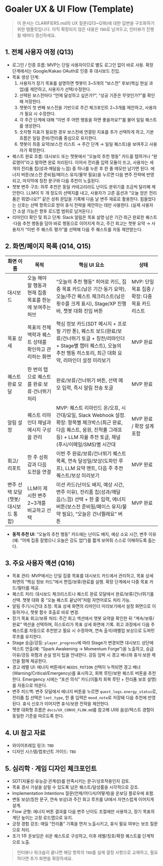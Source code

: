 # Goaler UX & UI Flow (Template)

> 이 문서는 CLARIFIERS.md의 UX 질문(Q13~Q16)에 대한 답변을 구조화하기 위한 템플릿입니다. 아직 확정되지 않은 내용은 `TBD`로 남겨두고, 인터뷰가 진행될 때마다 갱신하세요.

## 1. 전체 사용자 여정 (Q13)
- 로그인 / 인증 흐름: MVP는 단일 사용자이므로 별도 로그인 없이 바로 사용. 확장 단계에서는 Google/Kakao OAuth로 인증 후 대시보드 진입.
- 목표 생성 단계:
  1. 사용자가 장기 목표를 설명하면 챗봇이 3~5개의 “보스전” 후보(핵심 현실 과업)를 제안하고, 사용자가 선택/수정한다.
  2. 선택된 보스전마다 “언제 달성하고 싶은가?”, “성공 기준은 무엇인가?”를 확인해 저장한다.
  3. 챗봇이 첫 번째 보스전을 기반으로 주간 체크포인트 2~3개를 제안하고, 사용자가 필요 시 수정한다.
  4. 각 주간 단계에 대해 “이번 주 어떤 행동을 하면 좋을까요?”를 물어 일일 퀘스트를 생성한다.
  5. 숫자형 지표가 필요한 경우 보스전에 연결된 지표를 추가 선택하게 하고, 기본 흐름은 일일 준비/전리품 중심으로 유지한다.
  6. 챗봇이 최종 요약(보스전 리스트 → 주간 단계 → 일일 퀘스트)을 보여주고 사용자가 확정한다.
- 퀘스트 완료 흐름: 대시보드 또는 챗봇에서 “오늘의 추천 행동” 카드를 탭하거나 “완료했어”라고 말하면 완료 처리된다. 이어서 전리품 입력 모듈이 뜨고, 사용자는 세 개의 전리품 칩(성과·깨달음·느낌) 중 하나를 누른 후 한 줄 메모만 남기면 된다. 에너지 버튼(보스전 준비됨/페이스 유지/물약 필요)을 누르면 다음 변주 전략에 반영되고, 마지막에 칭찬 문구와 다음 추천이 노출된다.
- 챗봇 변주 구조: 하루 추천은 동일 카테고리라도 난이도·분위기를 조금씩 달리해 제안한다. LLM이 두 개 정도의 선택지를 내고, 사용자가 고른 옵션과 “오늘 얻은 전리품은 뭐였나요?” 같은 성취 문답을 기록해 다음 날 변주 재료로 활용한다. 힘들었다는 신호는 선택 항목으로 받아 휴식 전략을 제안하는 데만 사용한다. (실제 사용자 간 소셜 기능은 향후 로드맵 범위로 남겨둔다.)
- 리마인더 확인 및 회고 단계: Slack 알림은 목표 설명·남은 기간·최근 완료한 퀘스트·다음 추천 행동을 담아 바로 행동으로 이어지게 하고, 주간 회고는 챗봇 요약 → 사용자가 “이번 주 퀘스트 평가”를 선택해 다음 주 퀘스트를 자동 제안받는다.

## 2. 화면/페이지 목록 (Q14, Q15)
| 화면 이름 | 목적 | 핵심 UI 요소 | 상태 |
| --- | --- | --- | --- |
| 대시보드 | 오늘 해야 할 행동과 현재 집중 목표를 한눈에 보여주는 허브 | “오늘의 추천 행동” 히어로 카드, 집중 목표 카드(남은 기간·동기 요약), 오늘/주간 퀘스트 체크리스트(남은 횟수를 크게 표시), Stage/XP 진행 바, 챗봇 대화 진입 버튼 | MVP: 단일 목표 집중 / 확장: 다중 목표 카드 리스트 |
| 목표 상세 | 목표의 전체 맥락과 퀘스트 상태를 확인하고 관리하는 화면 | 핵심 정보 카드(SDT 메시지 + 프로필 기반 톤), 퀘스트 보드(완료/보류/건너뛰기 토글 + 칭찬/리마인더 + Stage별 챕터 퀘스트), 오늘의 추천 행동 히스토리, 최근 대화 요약, 리마인더 설정 미리보기 | MVP 완료 |
| 퀘스트 완료 모달 | 한 번의 탭으로 퀘스트를 완료·보류·건너뛰기 처리 | 완료/보류/건너뛰기 버튼, 선택 메모 입력, 즉시 알림 전송 토글 | MVP 완료 |
| 알림 설정 | 퀘스트 리마인더 채널과 메시지 구성을 관리 | MVP: 퀘스트 리마인드 온/오프, 시간대/요일, Slack Webhook 설정. 확장: 항목별 체크박스(최근 완료, 다음 퀘스트, 응원, 진척률 그래프 등) + LLM 자율 추천 토글, 채널(푸시/이메일/SMS)별 시간대 | MVP 완료 / 확장 설계 포함 |
| 회고/리포트 | 한 주 성취감과 다음 도전을 연결 | 이번 주 완료/보류/건너뛰기 퀘스트 목록, 연속 달성일/보상(도파민 루프), LLM 요약 멘트, 다음 주 추천 퀘스트/보상 미리보기 | MVP 완료 |
| 변주 선택 모달 (챗봇/대시보드 통합) | LLM이 제시한 변주 2~3개를 비교하고 선택 | 미션 카드(난이도 배지, 예상 시간, 변주 이유), 전리품 칩(성과/깨달음/느낌) 선택 + 한 줄 입력, 에너지 버튼(보스전 준비됨/페이스 유지/물약 필요), “오늘은 건너뛸래요” 버튼 | MVP 완료 |
- **동적 추천 UI**: “오늘의 추천 행동” 카드에는 난이도 배지, 예상 소요 시간, 변주 이유(예: “어제 집중 잘했으니 오늘은 강도 업!”)를 짧게 보여줘 스스로 이해하도록 돕는다.

## 3. 주요 사용자 액션 (Q16)
- 목표 관리: MVP에서는 단일 집중 목표를 대시보드 카드에서 관리하고, 목표 상세 화면의 “핵심 정보 카드”에서 편집/보류/완료를 실행. 확장 단계에서 다중 목표 카드/필터를 제공.
- 퀘스트 처리: 대시보드 체크리스트나 퀘스트 완료 모달에서 완료/보류/건너뛰기를 선택. 챗봇 대화 중 “오늘 퀘스트 끝났어”처럼 자연어로도 처리 가능.
- 알림 주기/시간대 조정: 목표 상세 화면의 리마인더 미리보기에서 설정 화면으로 이동하거나, 챗봇 함수 호출로 바로 변경.
- 장기 목표 회고/보류 처리: 주간 회고 섹션에서 챗봇 요약을 확인한 뒤 “계속/보류/완료” 액션을 선택하며, 히스토리가 목표 상세 화면에 기록. 회고 과정에서 다음 주 퀘스트를 자동으로 추천받고 필요 시 수정하며, 연속 출석/레벨업 보상으로 도파민 루프를 유지한다.
- Stage 승급/강등: `player_progress`에 따라 Stage가 변경되면 대시보드 상단에 텍스트 연출(예: “Spark Awakening → Momentum Forge”)을 노출하고, 승급 이유/강등 위험과 손실 방지 팁을 안내한다. 강등 임박 시 경고 배너와 휴식·보완 제안을 함께 제공한다.
- 경고 레벨 UI: 에너지 버튼에서 `NEEDS_POTION` 선택이 누적되면 경고 배너(Warning/Critical/Emergency)를 표시하고, 회복 루틴/보완 퀘스트 버튼을 추천한다. Emergency 시에는 “포션 의식” 카드(이틀치 회복 루틴 + 전리품 보호 설명)를 자동으로 띄운다.
- 변주 피드백: 변주 모달에서 에너지 버튼을 누르면 `quest_logs.energy_status`로, 전리품 칩 선택은 `loot_type`, 한 줄 입력은 `mood_note`로 저장돼 다음 추천에 반영된다. 휴식 신호가 이어지면 휴식/보완 전략을 제안한다.
- 챗봇 대화형 흐름은 `docs/UX_CONVO_FLOW.md`를 참고해 UI와 음성/텍스트 경험이 동일한 기준을 따르도록 한다.

## 4. UI 참고 자료
- 와이어프레임 링크: `TBD`
- 디자인 시스템/컴포넌트 가이드: `TBD`

## 5. 심리학 · 게임 디자인 체크포인트
- SDT(자율성·유능감·관계성)를 만족시키는 문구/상호작용인지 검토.
- 목표 경사 가설을 살릴 수 있도록 남은 퀘스트/달성률을 시각적으로 강조.
- Implementation Intentions 질문(언제/어디서/어떻게)을 온보딩 플로우에 포함.
- 변동 보상(칭찬 문구, 연속 보상)과 주간 회고 루프를 UI에서 자연스럽게 이어지게 설계.
- Flow 균형: 에너지 버튼 결과를 다음 변주 난이도 조절에만 사용하고, 장기 목표의 계단 높이는 고정 로드맵으로 유지.
- 긍정 경험 강조: 매일 “전리품” 기록을 먼저 노출시키고, 휴식 필요 여부는 보조 질문으로 처리.
- 초기 1주 온보딩은 쉬운 퀘스트로 구성하고, 이후 레벨/칭호/확장 퀘스트를 단계적으로 노출.

> 인터뷰나 워크숍이 끝나면 해당 항목의 `TBD`를 실제 결정 사항으로 교체하고, 필요하다면 추가 화면을 확장하세요.
